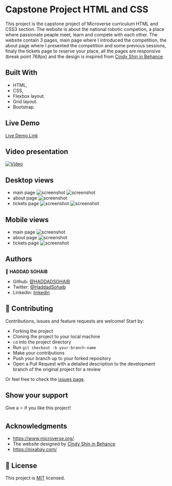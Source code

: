 # Capstone Project HTML and CSS

This project is the capstone project of Microverse curriculum HTML and CSS3 section.
The website is about the national robotic competion, a place where passionate peaple meet, learn and compete with each other. The website contain 3 pages, main page where I introduced the competition, the about page where I presented the competition and some previous sessions, finaly the tickets page to reserve your place, all the pages are responsive (break point 768px) and the design is inspired from [Cindy Shin in Behance](https://www.behance.net/adagio07).

## Built With

- HTML,
- CSS,
- Flexbox layout.
- Grid layout.
- Bootstrap.

## Live Demo

[Live Demo Link](https://rawcdn.githack.com/HADDADSOHAIB/HTML-capstone-project/990d5ba77a96da52445048c295d1034d4e7ccd84/index.html)

## Video presentation

[![Video](images/readme-images/9.png)](https://www.loom.com/share/e8aadaa923e54454961c52ea047bcf75)

## Desktop views
- main page
![screenshot](images/readme-images/1.png) ![screenshot](images/readme-images/2.png)
- about page
![screenshot](images/readme-images/3.png)
- tickets page
![screenshot](images/readme-images/4.png) ![screenshot](images/readme-images/5.png)

## Mobile views
- main page
![screenshot](images/readme-images/6.png)
- about page
![screenshot](images/readme-images/7.png)
- tickets page
![screenshot](images/readme-images/8.png)


## Authors

👤 **HADDAD SOHAIB**

- Github: [@HADDADSOHAIB](https://github.com/HADDADSOHAIB)
- Twitter: [@HaddadSohaib](https://twitter.com/HaddadSohaib)
- Linkedin: [linkedin](https://www.linkedin.com/in/sohaibhaddad/)

## 🤝 Contributing

Contributions, issues and feature requests are welcome! Start by:

* Forking the project
* Cloning the project to your local machine
* `cd` into the project directory
* Run `git checkout -b your-branch-name`
* Make your contributions
* Push your branch up to your forked repository
* Open a Pull Request with a detailed description to the development branch of the original project for a review

Or feel free to check the [issues page](issues/).

## Show your support

Give a ⭐️ if you like this project!

## Acknowledgments

- https://www.microverse.org/.
- The website designed by [Cindy Shin in Behance](https://www.behance.net/adagio07)
- https://pixabay.com/

## 📝 License

This project is [MIT](lic.url) licensed.